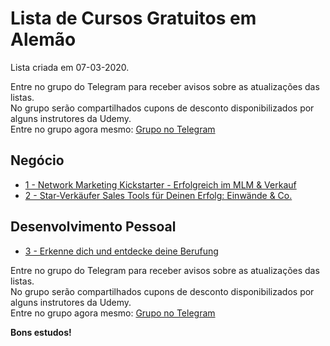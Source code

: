 # Lista de Cursos Gratuitos em Alemão

Lista criada em 07-03-2020.

Entre no grupo do Telegram para receber avisos sobre as atualizações das listas.  
No grupo serão compartilhados cupons de desconto disponibilizados por alguns instrutores da Udemy.  
Entre no grupo agora mesmo: [Grupo no Telegram](http://bit.ly/2UvKbVX)


## Negócio
 - [ 1 - Network Marketing Kickstarter - Erfolgreich im MLM & Verkauf](https://www.udemy.com/course/network-marketing-kickstarter/?deal_code=UDEAFFFS320&ranMID=39197&ranEAID=FYTGsFWqJEA&ranSiteID=FYTGsFWqJEA-ru3zxxTKc5sff70WsFQgzw&LSNPUBID=FYTGsFWqJEA)
 - [ 2 - Star-Verkäufer Sales Tools für Deinen Erfolg: Einwände & Co.](https://www.udemy.com/course/star-verkaufer-sales-tools-fur-deinen-erfolg-einwande-co/?deal_code=UDEAFFFS320&ranMID=39197&ranEAID=FYTGsFWqJEA&ranSiteID=FYTGsFWqJEA-ru3zxxTKc5sff70WsFQgzw&LSNPUBID=FYTGsFWqJEA)


## Desenvolvimento Pessoal
 - [ 3 - Erkenne dich und entdecke deine Berufung](https://www.udemy.com/course/erkenne-dich-und-entdecke-deine-berufung/?deal_code=UDEAFFFS320&ranMID=39197&ranEAID=FYTGsFWqJEA&ranSiteID=FYTGsFWqJEA-ru3zxxTKc5sff70WsFQgzw&LSNPUBID=FYTGsFWqJEA)


Entre no grupo do Telegram para receber avisos sobre as atualizações das listas.  
No grupo serão compartilhados cupons de desconto disponibilizados por alguns instrutores da Udemy.  
Entre no grupo agora mesmo: [Grupo no Telegram](http://bit.ly/2UvKbVX)


**Bons estudos!**
